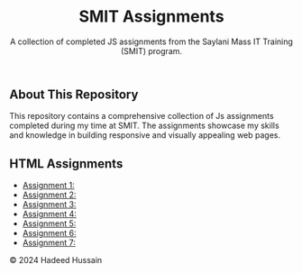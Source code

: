 <header>
  <center>
        <h1>SMIT Assignments</h1>
  </center>
        <p>A collection of completed JS assignments from the Saylani Mass IT Training (SMIT) program.</p>
</header>
<main>
        <section id="about">
            <h2>About This Repository</h2>
            <p>This repository contains a comprehensive collection of Js assignments completed during my time at SMIT. The assignments showcase my skills and knowledge in building responsive and visually appealing web pages.</p>
        </section>
        <section id="js-assignments">
            <h2>HTML Assignments</h2>
            <ul>
                <li><a href="">Assignment 1:</a></li>
                <li><a href="">Assignment 2:</a></li>
                <li><a href="">Assignment 3:</a></li>
                <li><a href="">Assignment 4:</a></li>
                <li><a href="">Assignment 5:</a></li>
                <li><a href="">Assignment 6:</a></li>
                <li><a href="">Assignment 7:</a></li>
            </ul>
        </section>
    </main>
    <footer>
        <p>&copy; 2024 Hadeed Hussain</p>
    </footer>
